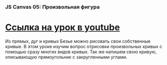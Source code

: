 ### JS Canvas 05: Произвольная фигура ###
[Ссылка на урок в youtube](https://www.youtube.com/watch?v=gDxdWpqGr6o)
===============================================================================
Из прямых, дуг и кривых Безье можно рисовать свои собственные кривые. В этом уроке изучим вопрос отрисовки произвольных кривых с помощью сразу многих видов кривых. Так же напишем свою кривую, описывающую прямоугольник с закругленными углами.